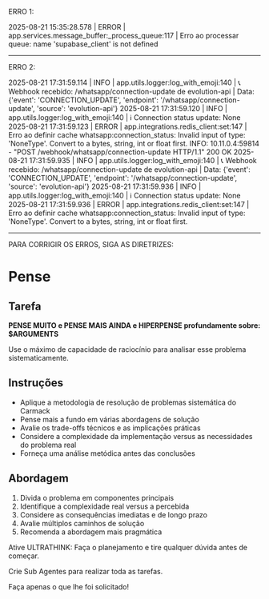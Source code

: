ERRO 1:

2025-08-21 15:35:28.578 | ERROR    | app.services.message_buffer:_process_queue:117 | Erro ao processar queue: name 'supabase_client' is not defined

---

ERRO 2:

2025-08-21 17:31:59.114 | INFO     | app.utils.logger:log_with_emoji:140 | 📞 Webhook recebido: /whatsapp/connection-update de evolution-api | Data: {'event': 'CONNECTION_UPDATE', 'endpoint': '/whatsapp/connection-update', 'source': 'evolution-api'}
2025-08-21 17:31:59.120 | INFO     | app.utils.logger:log_with_emoji:140 | ℹ️ Connection status update: None
2025-08-21 17:31:59.123 | ERROR    | app.integrations.redis_client:set:147 | Erro ao definir cache whatsapp:connection_status: Invalid input of type: 'NoneType'. Convert to a bytes, string, int or float first.
INFO:     10.11.0.4:59814 - "POST /webhook/whatsapp/connection-update HTTP/1.1" 200 OK
2025-08-21 17:31:59.935 | INFO     | app.utils.logger:log_with_emoji:140 | 📞 Webhook recebido: /whatsapp/connection-update de evolution-api | Data: {'event': 'CONNECTION_UPDATE', 'endpoint': '/whatsapp/connection-update', 'source': 'evolution-api'}
2025-08-21 17:31:59.936 | INFO     | app.utils.logger:log_with_emoji:140 | ℹ️ Connection status update: None
2025-08-21 17:31:59.936 | ERROR    | app.integrations.redis_client:set:147 | Erro ao definir cache whatsapp:connection_status: Invalid input of type: 'NoneType'. Convert to a bytes, string, int or float first.

---

PARA CORRIGIR OS ERROS, SIGA AS DIRETRIZES:

# Pense

## Tarefa

**PENSE MUITO e PENSE MAIS AINDA e HIPERPENSE profundamente sobre:** **$ARGUMENTS**

Use o máximo de capacidade de raciocínio para analisar esse problema sistematicamente.

## Instruções

- Aplique a metodologia de resolução de problemas sistemática do Carmack
- Pense mais a fundo em várias abordagens de solução
- Avalie os trade-offs técnicos e as implicações práticas
- Considere a complexidade da implementação versus as necessidades do problema real
- Forneça uma análise metódica antes das conclusões

## Abordagem

1. Divida o problema em componentes principais
2. Identifique a complexidade real versus a percebida
3. Considere as consequências imediatas e de longo prazo
4. Avalie múltiplos caminhos de solução
5. Recomenda a abordagem mais pragmática

Ative ULTRATHINK: Faça o planejamento e tire qualquer dúvida antes de começar.

Crie Sub Agentes para realizar toda as tarefas.

Faça apenas o que lhe foi solicitado!